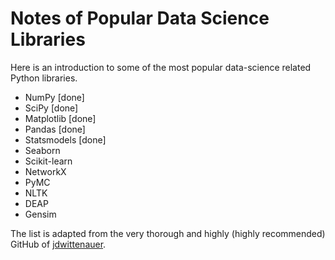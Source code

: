 # Notes of Popular Data Science Libraries

Here is an introduction to some of the most popular data-science related Python libraries. 


* NumPy [done]
* SciPy [done]
* Matplotlib [done]
* Pandas [done]
* Statsmodels [done]
* Seaborn
* Scikit-learn
* NetworkX
* PyMC
* NLTK
* DEAP
* Gensim

The list is adapted from the very thorough and highly (highly recommended) GitHub of [jdwittenauer](https://github.com/jdwittenauer/ipython-notebooks#libraries).
